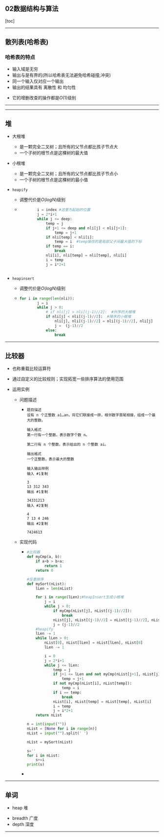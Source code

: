## 02数据结构与算法

[toc]

---

## 散列表(哈希表)

### 哈希表的特点

-   输入域是无穷
-   输出与是有界的(所以哈希表无法避免哈希碰撞;冲突)
-   同一个输入仅对应一个输出
-   输出的结果具有 离散性 和 均匀性

*   它的增删改查的操作都是$O(1)$级别





---



---

## 堆

*   大根堆
    *   是一颗完全二叉树；且所有的父节点都比孩子节点大
    *   一个子树的根节点是这棵树的最大值
*   小根堆
    *   是一颗完全二叉树；且所有的父节点都比孩子节点小
    *   一个子树的根节点是这棵树的最小值

*   `heapify`

    *   调整代价是$O(logN)$级别

    *   ```python
        		i = index #这里为起始的位置
                j = 2*i+1
                while j <= deep:
                    temp = j 
                    if j+1 <= deep and nli[j] < nli[j+1]:
                        temp = j+1
                    if nli[temp] < nli[i]:
                        temp = i  #temp保存的是局部父子间最大值的下标
                    if temp == i:
                        break
                    nli[i], nli[temp] = nli[temp], nli[i]
                    i = temp
                    j = i*2+1
       ```

*   `heapinsert`

    *   调整代价是$O(logN)$级别

    *   ```python
        for i in range(len(nli)):
                j = i 
                while j > 0:
                    # if nli[j] > nli[(j-1)//2]:  #升序的大根堆
                    if nli[j] < nli[(j-1)//2]:  #降序的小根堆
                        nli[j], nli[(j-1)//2] = nli[(j-1)//2], nli[j]
                        j =  (j-1)//2
                    else:
                        break
        ```



---

## 比较器

*   也称重载比较运算符

*   通过自定义的比较规则；实现拓宽一些排序算法的使用范围

*   运用实例

    *   问题描述

        *   ```
            题目描述
            设有 n 个正整数 a1…an，将它们联接成一排，相邻数字首尾相接，组成一个最大的整数。
            
            输入格式
            第一行有一个整数，表示数字个数 n。
            
            第二行有 n 个整数，表示给出的 n 个整数 ai。
            
            输出格式
            一个正整数，表示最大的整数
            
            输入输出样例
            输入 #1复制
            
            3
            13 312 343
            输出 #1复制
            
            34331213
            输入 #2复制
            
            4
            7 13 4 246
            输出 #2复制
            
            7424613
            ```

    *   实现代码

        *   ```python
            #比较器
            def myCmp(a, b):
                if a+b > b+a:
                    return 1
                return 0
            
            #任意排序
            def mySort(nList):
                lLen = len(nList)
            
                for i in range(lLen):#heapInsert生成小根堆
                    j = i 
                    while j > 0:
                        if myCmp(nList[j], nList[(j-1)//2]):
                            break
                        nList[j], nList[(j-1)//2] = nList[(j-1)//2], nList[j]
                        j = (j-1)//2
                #heapify
                lLen -= 1
                while lLen > 0:
                    nList[0], nList[lLen] = nList[lLen], nList[0]
                    lLen -= 1
            
                    i = 0
                    j = 2*i+1
                    while j <= lLen:
                        temp = j
                        if j+1 <= lLen and not myCmp(nList[j+1], nList[j]):
                            temp = j+1
                        if not myCmp(nList[i], nList[temp]):
                            temp = i
                        if i == temp:
                            break
                        nList[i], nList[temp] = nList[temp], nList[i]
                        i = temp
                        j = i*2+1
                return nList
            
            n = int(input(""))
            nList = [None for i in range(n)]
            nList = input("").split(' ')
            
            nList = mySort(nList)
            
            s=''
            for i in nList:
                s+=i
            print(s)
            ```

        *   







---

## 单词

-   heap  堆

*   breadth  广度
*   depth  深度

































---

